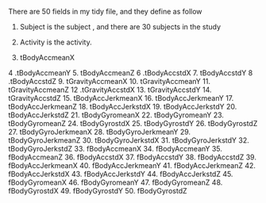 There are 50 fields in my tidy file, and they define as follow

1. Subject  is the subject , and there are 30 subjects in the study

2.  Activity is the activity.

3. tBodyAccmeanX 

4 .tBodyAccmeanY 
5. tBodyAccmeanZ 
6 .tBodyAccstdX
7.  tBodyAccstdY 
8 .tBodyAccstdZ
9.  tGravityAccmeanX 
10. tGravityAccmeanY 
11. tGravityAccmeanZ 
12 .tGravityAccstdX
13.  tGravityAccstdY
14.  tGravityAccstdZ 
15. tBodyAccJerkmeanX 
16. tBodyAccJerkmeanY 
17. tBodyAccJerkmeanZ 
18. tBodyAccJerkstdX 
19. tBodyAccJerkstdY 
20. tBodyAccJerkstdZ 
21. tBodyGyromeanX 
22. tBodyGyromeanY 
23. tBodyGyromeanZ 
24. tBodyGyrostdX
25.  tBodyGyrostdY
26.  tBodyGyrostdZ 
27. tBodyGyroJerkmeanX 
28. tBodyGyroJerkmeanY 
29. tBodyGyroJerkmeanZ 
30. tBodyGyroJerkstdX
31.  tBodyGyroJerkstdY 
32. tBodyGyroJerkstdZ 
33. fBodyAccmeanX 
34. fBodyAccmeanY 
35. fBodyAccmeanZ
36.  fBodyAccstdX 
37. fBodyAccstdY 
38. fBodyAccstdZ 
39. fBodyAccJerkmeanX 
40. fBodyAccJerkmeanY 
41. fBodyAccJerkmeanZ 
42. fBodyAccJerkstdX 
43. fBodyAccJerkstdY 
44. fBodyAccJerkstdZ 
45. fBodyGyromeanX 
46. fBodyGyromeanY 
47. fBodyGyromeanZ
48.  fBodyGyrostdX 
49. fBodyGyrostdY 
50. fBodyGyrostdZ

